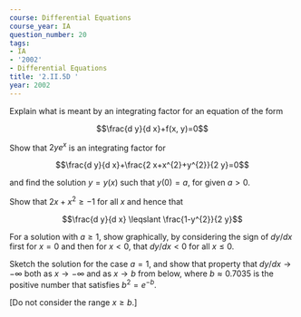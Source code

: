 ```yaml
---
course: Differential Equations
course_year: IA
question_number: 20
tags:
- IA
- '2002'
- Differential Equations
title: '2.II.5D '
year: 2002
---
```



Explain what is meant by an integrating factor for an equation of the form

$$\frac{d y}{d x}+f(x, y)=0$$

Show that $2 y e^{x}$ is an integrating factor for

$$\frac{d y}{d x}+\frac{2 x+x^{2}+y^{2}}{2 y}=0$$

and find the solution $y=y(x)$ such that $y(0)=a$, for given $a>0$.

Show that $2 x+x^{2} \geqslant-1$ for all $x$ and hence that

$$\frac{d y}{d x} \leqslant \frac{1-y^{2}}{2 y}$$

For a solution with $a \geqslant 1$, show graphically, by considering the sign of $d y / d x$ first for $x=0$ and then for $x<0$, that $d y / d x<0$ for all $x \leqslant 0$.

Sketch the solution for the case $a=1$, and show that property that $d y / d x \rightarrow-\infty$ both as $x \rightarrow-\infty$ and as $x \rightarrow b$ from below, where $b \approx 0.7035$ is the positive number that satisfies $b^{2}=e^{-b}$.

[Do not consider the range $x \geqslant b$.]